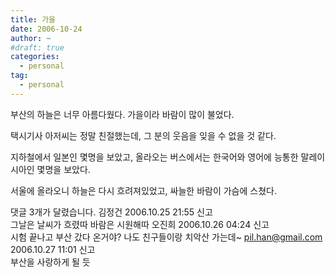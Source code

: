 ```yaml
---
title: 가을
date: 2006-10-24
author: ~
#draft: true
categories:
  - personal
tag:
  - personal
---
```




부산의 하늘은 너무 아름다웠다.
가을이라 바람이 많이 불었다.

택시기사 아저씨는 정말 친절했는데, 그 분의 웃음을 잊을 수 없을 것 같다.

지하철에서 일본인 몇명을 보았고,
올라오는 버스에서는 한국어와 영어에 능통한 말레이시아인 몇명을 보았다.

서울에 올라오니 하늘은 다시 흐려져있었고,
싸늘한 바람이 가슴에 스쳤다.



 댓글  3개가 달렸습니다.
김정건 2006.10.25 21:55 신고   
그날은 날씨가 흐렸따 바람은 시원해따
오진희 2006.10.26 04:24 신고   
시험 끝나고 부산 갔다 온거야?
나도 친구들이랑 치악산 가는데~
pil.han@gmail.com 2006.10.27 11:01 신고   
부산을 사랑하게 될 듯




